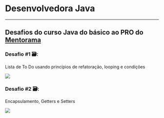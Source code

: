 # Desenvolvedora Java

------------


## Desafios do curso Java do básico ao PRO do [Mentorama](https://mentorama.co/ "Mentorama")

### Desafio #1 🗃: 
Lista de To Do usando princípios de refatoração, looping e condições

![](https://imgur.com/PWkFCRt.gif)

### Desafio #2 🗃:
Encapsulamento, Getters e Setters

![](https://imgur.com/WakVMF8.gif)